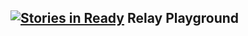 [![Stories in Ready](https://badge.waffle.io/bitriddler/gql_playground.png?label=ready&title=Ready)](https://waffle.io/bitriddler/gql_playground?utm_source=badge)
Relay Playground
------------------

